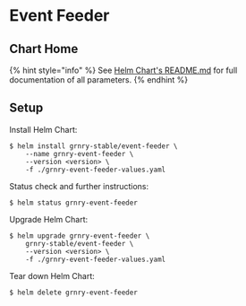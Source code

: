 # Event Feeder

## Chart Home

{% hint style="info" %}
See [Helm Chart's README.md](https://github.com/syncier/grnry-event-feeder/tree/master/helm) for full documentation of all parameters.
{% endhint %}

## Setup

Install Helm Chart:

```
$ helm install grnry-stable/event-feeder \
    --name grnry-event-feeder \
    --version <version> \
    -f ./grnry-event-feeder-values.yaml
```

Status check and further instructions:

```text
$ helm status grnry-event-feeder
```

Upgrade Helm Chart: 

```text
$ helm upgrade grnry-event-feeder \
    grnry-stable/event-feeder \
    --version <version> \
    -f ./grnry-event-feeder-values.yaml
```

Tear down Helm Chart:

```text
$ helm delete grnry-event-feeder
```

